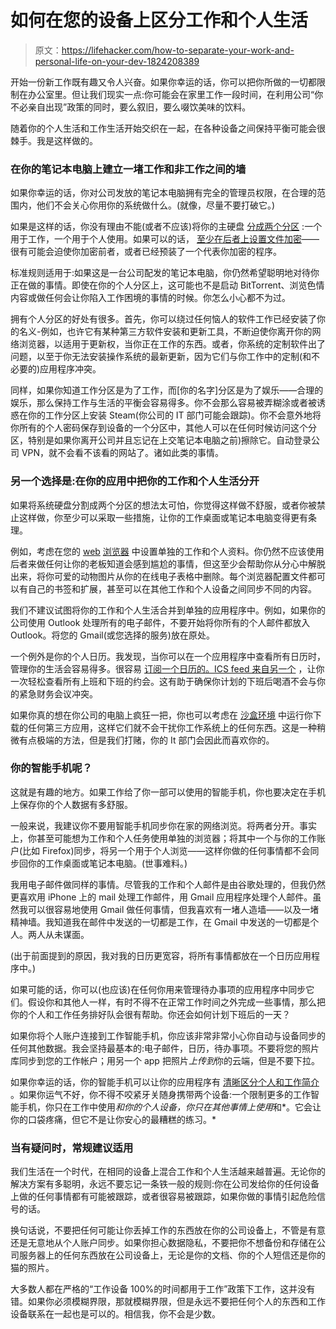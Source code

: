 # 如何在您的设备上区分工作和个人生活

> 原文：<https://lifehacker.com/how-to-separate-your-work-and-personal-life-on-your-dev-1824208389>

开始一份新工作既有趣又令人兴奋。如果你幸运的话，你可以把你所做的一切都限制在办公室里。但让我们现实一点:你可能会在家里工作一段时间，在利用公司“你不必亲自出现”政策的同时，要么叙旧，要么啜饮美味的饮料。



随着你的个人生活和工作生活开始交织在一起，在各种设备之间保持平衡可能会很棘手。我是这样做的。

### 在你的笔记本电脑上建立一堵工作和非工作之间的墙

如果你幸运的话，你对公司发放的笔记本电脑拥有完全的管理员权限，在合理的范围内，他们不会关心你用你的系统做什么。(就像，尽量不要打破它。)

如果是这样的话，你没有理由不能(或者不应该)将你的主硬盘 [分成两个分区](https://lifehacker.com/should-i-run-a-second-operating-system-in-a-virtual-mac-5901055) :一个用于工作，一个用于个人使用。如果可以的话， [至少在后者上设置文件加密](https://lifehacker.com/five-best-file-encryption-tools-5677725)——很有可能会迫使你加密前者，或者已经预装了一个代表你加密的程序。

标准规则适用于:如果这是一台公司配发的笔记本电脑，你仍然希望聪明地对待你正在做的事情。即使在你的个人分区上，这可能也不是启动 BitTorrent、浏览色情内容或做任何会让你陷入工作困境的事情的时候。你怎么小心都不为过。

拥有个人分区的好处有很多。首先，你可以绕过任何恼人的软件工作已经安装了你的名义-例如，也许它有某种第三方软件安装和更新工具，不断迫使你离开你的网络浏览器，以适用于更新权，当你正在工作的东西。或者，你系统的定制软件出了问题，以至于你无法安装操作系统的最新更新，因为它们与你工作中的定制(和不必要的)应用程序冲突。

同样，如果你知道工作分区是为了工作，而[你的名字]分区是为了娱乐——合理的娱乐，那么保持工作与生活的平衡会容易得多。你不会那么容易被弄糊涂或者被诱惑在你的工作分区上安装 Steam(你公司的 IT 部门可能会跟踪)。你不会意外地将你所有的个人密码保存到设备的一个分区中，其他人可以在任何时候访问这个分区，特别是如果你离开公司并且忘记在上交笔记本电脑之前)擦除它。自动登录公司 VPN，就不会看不该看的网站了。诸如此类的事情。

### 另一个选择是:在你的应用中把你的工作和个人生活分开

如果将系统硬盘分割成两个分区的想法太可怕，你觉得这样做不舒服，或者你被禁止这样做，你至少可以采取一些措施，让你的工作桌面或笔记本电脑变得更有条理。

例如，考虑在您的 [web](https://lifehacker.com/create-a-separate-chrome-user-account-to-reduce-distrac-1694477575#_ga=2.69465040.1311642306.1521995781-396842925.1520800403https://support.mozilla.org/en-US/kb/profile-manager-create-and-remove-firefox-profiles) [浏览器](https://lifehacker.com/create-a-separate-chrome-user-account-to-reduce-distrac-1694477575#_ga=2.69465040.1311642306.1521995781-396842925.1520800403) 中设置单独的工作和个人资料。你仍然不应该使用后者来做任何让你的老板知道会感到尴尬的事情，但这至少会帮助你从分心中解脱出来，将你可爱的动物图片从你的在线电子表格中删除。每个浏览器配置文件都可以有自己的书签和扩展，甚至可以在其他工作和个人设备之间同步不同的内容。

我们不建议试图将你的工作和个人生活合并到单独的应用程序中。例如，如果你的公司使用 Outlook 处理所有的电子邮件，不要开始将你所有的个人邮件都放入 Outlook。将您的 Gmail(或您选择的服务)放在原处。

一个例外是你的个人日历。我发现，当你可以在一个应用程序中查看所有日历时，管理你的生活会容易得多。很容易 [订阅一个日历的。ICS feed 来自另一个](https://fieldguide.gizmodo.com/export-facebook-events-to-your-default-calendar-app-1595785728) ，让你一次轻松查看所有上班和下班的约会。这有助于确保你计划的下班后喝酒不会与你的紧急财务会议冲突。

如果你真的想在你公司的电脑上疯狂一把，你也可以考虑在 [沙盒环境](https://lifehacker.com/how-to-safely-test-software-without-messing-up-your-sys-1680608496) 中运行你下载的任何第三方应用，这样它们就不会干扰你工作系统上的任何东西。这是一种稍微有点极端的方法，但是我们打赌，你的 It 部门会因此而喜欢你的。

### 你的智能手机呢？

这就是有趣的地方。如果工作给了你一部可以使用的智能手机，你也要决定在手机上保存你的个人数据有多舒服。

一般来说，我建议你不要用智能手机同步你在家的网络浏览。将两者分开。事实上，你甚至可能想为工作和个人任务使用单独的浏览器；将其中一个与你的工作账户(比如 Firefox)同步，将另一个用于个人浏览——这样你做的任何事情都不会同步回你的工作桌面或笔记本电脑。(世事难料。)

我用电子邮件做同样的事情。尽管我的工作和个人邮件是由谷歌处理的，但我仍然更喜欢用 iPhone 上的 mail 处理工作邮件，用 Gmail 应用程序处理个人邮件。虽然我可以很容易地使用 Gmail 做任何事情，但我喜欢有一堵人造墙——以及一堵精神墙。我知道我在邮件中发送的一切都是工作，在 Gmail 中发送的一切都是个人。两人从未谋面。

(出于前面提到的原因，我对我的日历更宽容，将所有事情都放在一个日历应用程序中。)

如果可能的话，你可以(也应该)在任何你用来管理待办事项的应用程序中同步它们。假设你和其他人一样，有时不得不在正常工作时间之外完成一些事情，那么把你的个人和工作任务排好队会很有帮助。你还会如何计划下班后的一天？

如果你将个人账户连接到工作智能手机，你应该非常非常小心你自动与设备同步的任何其他数据。我会坚持最基本的:电子邮件，日历，待办事项。不要将您的照片库同步到您的工作帐户；用另一个 app 把照片*上传到*你的云端，但是不要下拉。

如果你幸运的话，你的智能手机可以让你的应用程序有 [清晰区分个人和工作简介](https://arstechnica.com/information-technology/2015/03/a-review-of-android-for-work-dual-persona-support-comes-to-android/) 。如果你运气不好，你不得不咬紧牙关随身携带两个设备:一个限制更多的工作智能手机，你只在工作中使用*和你的个人设备，你只在其他事情上使用*和*。它会让你的口袋疼痛，但它不是让你安心的最糟糕的练习。* 

### 当有疑问时，常规建议适用

我们生活在一个时代，在相同的设备上混合工作和个人生活越来越普遍。无论你的解决方案有多聪明，永远不要忘记一条铁一般的规则:你在公司发给你的任何设备上做的任何事情都有可能被跟踪，或者很容易被跟踪，如果你做的事情引起危险信号的话。

换句话说，不要把任何可能让你丢掉工作的东西放在你的公司设备上，不管是有意还是无意地从个人账户同步。如果你担心数据隐私，不要把你不想备份和存储在公司服务器上的任何东西放在公司设备上，无论是你的文档、你的个人短信还是你的猫的照片。

大多数人都在严格的“工作设备 100%的时间都用于工作”政策下工作，这并没有错。如果你必须模糊界限，那就模糊界限，但是永远不要把任何个人的东西和工作设备联系在一起也是可以的。相信我，你不会是少数。